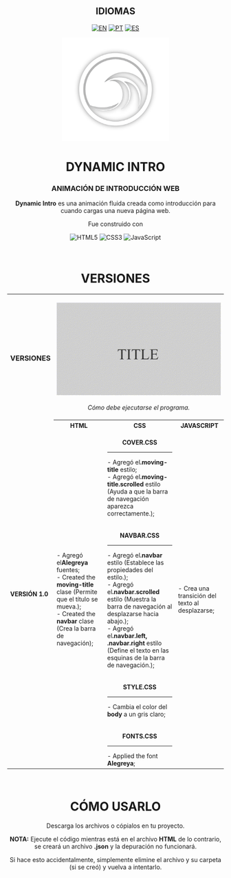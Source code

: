 <!-- LANGUAGES -->
<div align = "center">
  <h2>IDIOMAS</h2>
  
  [![EN](https://img.shields.io/badge/EN-white.svg)](https://github.com/HilFerr/DynamicIntros/blob/main/README.md)
  [![PT](https://img.shields.io/badge/PT-white.svg)](https://github.com/HilFerr/DynamicIntros/blob/main/README.md)
  [![ES](https://img.shields.io/badge/ES-white.svg)](https://github.com/HilFerr/DynamicIntros/blob/main/README.md)
</div>

<!-- IMAGE -->
<div align = "center">
  <img src="img/logo.png" width="250px">
</div>

<!-- INTRO -->
<div align = "center">
  <h1>DYNAMIC INTRO</h1>
  <h3>ANIMACIÓN DE INTRODUCCIÓN WEB</h3>

  <strong>Dynamic Intro</strong> es una animación fluida creada como introducción para cuando cargas una nueva página web.
  
  Fue construido con

  ![HTML5](https://img.shields.io/badge/html-white.svg?style=for-the-badge&logo=html5&logoColor=0d1117)
  ![CSS3](https://img.shields.io/badge/css-white.svg?style=for-the-badge&logo=css3&logoColor=0d1117)
  ![JavaScript](https://img.shields.io/badge/JavaScript-white?style=for-the-badge&logo=javascript&logoColor=0d1117)
</div>

<br>

<!-- LOGS -->
<div align = "center">
  <!-- VERSIONS -->
  <h1>VERSIONES</h1>

<table>
  <tr>
    <td><div align = "left"><h3>VERSIONES</h3></div></td>
    <td colspan="4" style="text-align: center;"><br><div align = "center"><img src="img/demonstration.gif"><br><br><i>Cómo debe ejecutarse el programa.<I><br><br></div></td>
  </tr>
  <tr>
    <td rowspan="2"><strong>VERSIÓN 1.0</strong></td>
    <th style="text-align: center;"><strong>HTML</strong></th>
    <th style="text-align: center;"><strong>CSS</strong></th>
    <th style="text-align: center;"><strong>JAVASCRIPT</strong></th>
  </tr>
  <tr>
    <td>
      <div style="vertical-align: top;">
        - Agregó el<strong>Alegreya</strong> fuentes;<br>
        - Created the <strong>moving-title</strong> clase (Permite que el título se mueva.);<br>
        - Created the <strong>navbar</strong> clase (Crea la barra de navegación);        
      </div>
    </td>
    <td>
      <br>
      <div align = "center"><strong>COVER.CSS</strong></div>
      <hr>
        - Agregó el<strong>.moving-title</strong> estilo;<br>
        - Agregó el<strong>.moving-title.scrolled</strong> estilo (Ayuda a que la barra de navegación aparezca correctamente.);
      <br><br>
      <br>
      <div align = "center"><strong>NAVBAR.CSS</strong></div>
      <hr>
        - Agregó el<strong>.navbar</strong> estilo (Establece las propiedades del estilo.);<br>
        - Agregó el<strong>.navbar.scrolled</strong> estilo (Muestra la barra de navegación al desplazarse hacia abajo.);<br>
        - Agregó el<strong>.navbar.left, .navbar.right</strong> estilo (Define el texto en las esquinas de la barra de navegación.);
      <br><br>
      <br>
      <div align = "center"><strong>STYLE.CSS</strong></div>
      <hr>
        - Cambia el color del <strong>body</strong> a un gris claro;
      <br><br>
      <br>
      <div align = "center"><strong>FONTS.CSS</strong></div>
      <hr>
        - Applied the font <strong>Alegreya</strong>;</td>
    <td>- Crea una transición del texto al desplazarse;</td>
  </tr>
</table>
</div>

<br>
<div align = "center">
  <h1>CÓMO USARLO</h1>
    Descarga los archivos o cópialos en tu proyecto.
  <br>
  
  <strong>NOTA:</strong> Ejecute el código mientras está en el archivo <strong>HTML</strong> de lo contrario, se creará un archivo <strong>.json</strong> y la depuración no funcionará.
  
  Si hace esto accidentalmente, simplemente elimine el archivo y su carpeta (si se creó) y vuelva a intentarlo.
</div>
